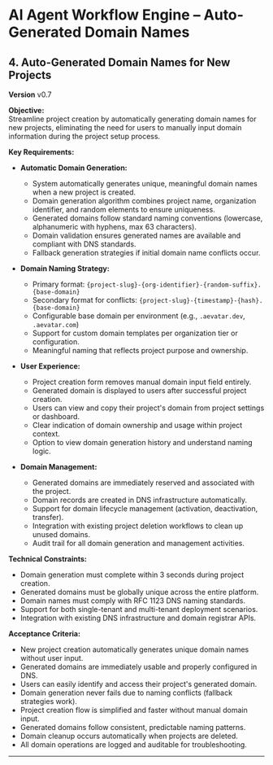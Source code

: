 # AI Agent Workflow Engine – Auto-Generated Domain Names

## 4. Auto-Generated Domain Names for New Projects
**Version**
v0.7

**Objective:**  
Streamline project creation by automatically generating domain names for new projects, eliminating the need for users to manually input domain information during the project setup process.

**Key Requirements:**
- **Automatic Domain Generation:**
  - System automatically generates unique, meaningful domain names when a new project is created.
  - Domain generation algorithm combines project name, organization identifier, and random elements to ensure uniqueness.
  - Generated domains follow standard naming conventions (lowercase, alphanumeric with hyphens, max 63 characters).
  - Domain validation ensures generated names are available and compliant with DNS standards.
  - Fallback generation strategies if initial domain name conflicts occur.

- **Domain Naming Strategy:**
  - Primary format: `{project-slug}-{org-identifier}-{random-suffix}.{base-domain}`
  - Secondary format for conflicts: `{project-slug}-{timestamp}-{hash}.{base-domain}`
  - Configurable base domain per environment (e.g., `.aevatar.dev`, `.aevatar.com`)
  - Support for custom domain templates per organization tier or configuration.
  - Meaningful naming that reflects project purpose and ownership.

- **User Experience:**
  - Project creation form removes manual domain input field entirely.
  - Generated domain is displayed to users after successful project creation.
  - Users can view and copy their project's domain from project settings or dashboard.
  - Clear indication of domain ownership and usage within project context.
  - Option to view domain generation history and understand naming logic.

- **Domain Management:**
  - Generated domains are immediately reserved and associated with the project.
  - Domain records are created in DNS infrastructure automatically.
  - Support for domain lifecycle management (activation, deactivation, transfer).
  - Integration with existing project deletion workflows to clean up unused domains.
  - Audit trail for all domain generation and management activities.

**Technical Constraints:**
- Domain generation must complete within 3 seconds during project creation.
- Generated domains must be globally unique across the entire platform.
- Domain names must comply with RFC 1123 DNS naming standards.
- Support for both single-tenant and multi-tenant deployment scenarios.
- Integration with existing DNS infrastructure and domain registrar APIs.

**Acceptance Criteria:**
- New project creation automatically generates unique domain names without user input.
- Generated domains are immediately usable and properly configured in DNS.
- Users can easily identify and access their project's generated domain.
- Domain generation never fails due to naming conflicts (fallback strategies work).
- Project creation flow is simplified and faster without manual domain input.
- Generated domains follow consistent, predictable naming patterns.
- Domain cleanup occurs automatically when projects are deleted.
- All domain operations are logged and auditable for troubleshooting.

---
